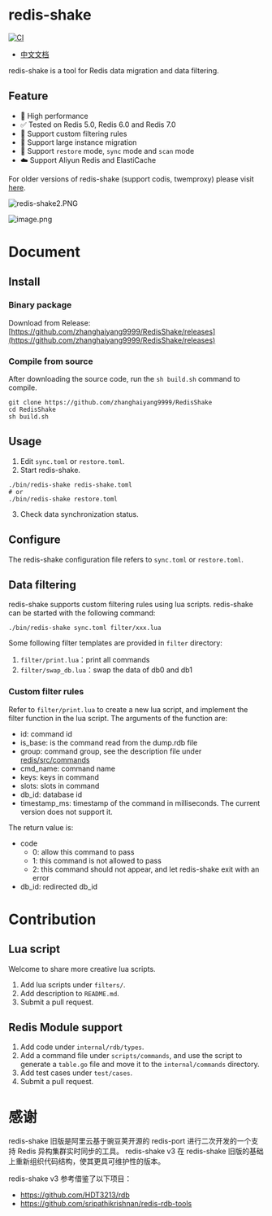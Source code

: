 # redis-shake

[![CI](https://github.com/zhanghaiyang9999/RedisShake/actions/workflows/ci.yml/badge.svg?branch=v3)](https://github.com/zhanghaiyang9999/RedisShake/actions/workflows/ci.yml)

- [中文文档](https://github.com/zhanghaiyang9999/RedisShake/wiki)

redis-shake is a tool for Redis data migration and data filtering.

## Feature

* 🚄 High performance
* ✅ Tested on Redis 5.0, Redis 6.0 and Redis 7.0
* 🤗 Support custom filtering rules
* 💪 Support large instance migration
* 💖 Support `restore` mode, `sync` mode and `scan` mode
* ☁️ Support Aliyun Redis and ElastiCache

For older versions of redis-shake (support codis, twemproxy) please
visit [here](https://github.com/zhanghaiyang9999/RedisShake/tree/develop).

![redis-shake2.PNG](https://s2.loli.net/2022/07/10/OZrSGutknlI8XNp.png)

![image.png](https://s2.loli.net/2022/06/30/vU346lVBrNofKzu.png)

# Document

## Install

### Binary package

Download from Release: [https://github.com/zhanghaiyang9999/RedisShake/releases](https://github.com/zhanghaiyang9999/RedisShake/releases)

### Compile from source

After downloading the source code, run the `sh build.sh` command to compile.

```shell
git clone https://github.com/zhanghaiyang9999/RedisShake
cd RedisShake
sh build.sh
```

## Usage

1. Edit `sync.toml` or `restore.toml`.
2. Start redis-shake.

```shell
./bin/redis-shake redis-shake.toml
# or
./bin/redis-shake restore.toml
```

3. Check data synchronization status.

## Configure

The redis-shake configuration file refers to `sync.toml` or `restore.toml`.

## Data filtering

redis-shake supports custom filtering rules using lua scripts. redis-shake can be started with
the following command:

```shell
./bin/redis-shake sync.toml filter/xxx.lua
```

Some following filter templates are provided in `filter` directory:

1. `filter/print.lua`：print all commands
2. `filter/swap_db.lua`：swap the data of db0 and db1

### Custom filter rules

Refer to `filter/print.lua` to create a new lua script, and implement the filter function in the lua script. The
arguments of the function are:

- id: command id
- is_base: is the command read from the dump.rdb file
- group: command group, see the description file
  under [redis/src/commands](https://github.com/redis/redis/tree/unstable/src/commands)
- cmd_name: command name
- keys: keys in command
- slots: slots in command
- db_id: database id
- timestamp_ms: timestamp of the command in milliseconds. The current version does not support it.

The return value is:

- code
    - 0: allow this command to pass
    - 1: this command is not allowed to pass
    - 2: this command should not appear, and let redis-shake exit with an error
- db_id: redirected db_id

# Contribution

## Lua script

Welcome to share more creative lua scripts.

1. Add lua scripts under `filters/`.
2. Add description to `README.md`.
3. Submit a pull request.

## Redis Module support

1. Add code under `internal/rdb/types`.
2. Add a command file under `scripts/commands`, and use the script to generate a `table.go` file and move it to
   the `internal/commands` directory.
3. Add test cases under `test/cases`.
4. Submit a pull request.

# 感谢

redis-shake 旧版是阿里云基于豌豆荚开源的 redis-port 进行二次开发的一个支持 Redis 异构集群实时同步的工具。
redis-shake v3 在 redis-shake 旧版的基础上重新组织代码结构，使其更具可维护性的版本。

redis-shake v3 参考借鉴了以下项目：

- https://github.com/HDT3213/rdb
- https://github.com/sripathikrishnan/redis-rdb-tools